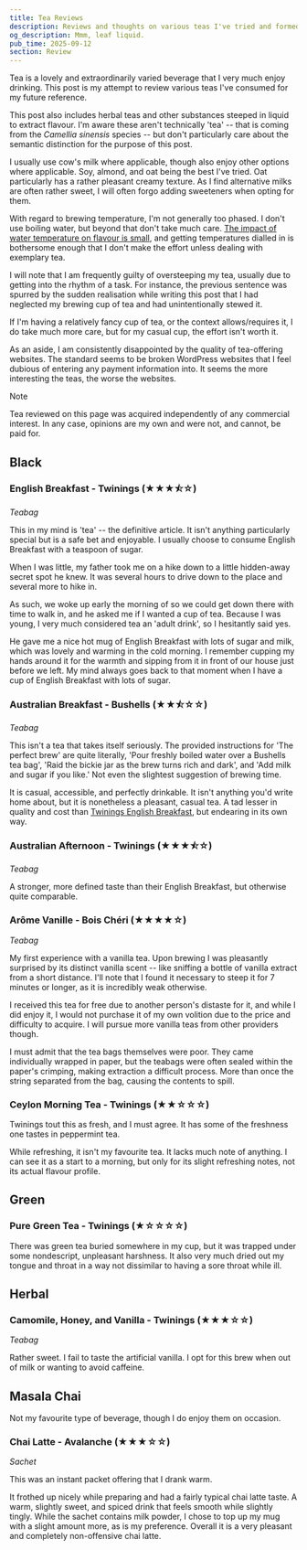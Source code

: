 ```yaml
---
title: Tea Reviews
description: Reviews and thoughts on various teas I've tried and formed opinions on. Covering assorted black teas, green teas, herbal teas, and masala chais.
og_description: Mmm, leaf liquid.
pub_time: 2025-09-12
section: Review
---
```


Tea is a lovely and extraordinarily varied beverage that I very much enjoy drinking. This post is my attempt to review various teas I've consumed for my future reference.

This post also includes herbal teas and other substances steeped in liquid to extract flavour. I'm aware these aren't technically 'tea' -- that is coming from the _Camellia sinensis_ species -- but don't particularly care about the semantic distinction for the purpose of this post.

I usually use cow's milk where applicable, though also enjoy other options where applicable. Soy, almond, and oat being the best I've tried. Oat particularly has a rather pleasant creamy texture. As I find alternative milks are often rather sweet, I will often forgo adding sweeteners when opting for them.

With regard to brewing temperature, I'm not generally too phased. I don't use boiling water, but beyond that don't take much care. [The impact of water temperature on flavour is small](https://dynomight.net/tea), and getting temperatures dialled in is bothersome enough that I don't make the effort unless dealing with exemplary tea.

I will note that I am frequently guilty of oversteeping my tea, usually due to getting into the rhythm of a task. For instance, the previous sentence was spurred by the sudden realisation while writing this post that I had neglected my brewing cup of tea and had unintentionally stewed it.

If I'm having a relatively fancy cup of tea, or the context allows/requires it, I do take much more care, but for my casual cup, the effort isn't worth it.

As an aside, I am consistently disappointed by the quality of tea-offering websites. The standard seems to be broken WordPress websites that I feel dubious of entering any payment information into. It seems the more interesting the teas, the worse the websites.

> [!NOTE]
> Tea reviewed on this page was acquired independently of any commercial interest. In any case, opinions are my own and were not, and cannot, be paid for.

## Black

### English Breakfast - Twinings (★★★⯪☆)

_Teabag_

This in my mind is 'tea' -- the definitive article. It isn't anything particularly special but is a safe bet and enjoyable. I usually choose to consume English Breakfast with a teaspoon of sugar.

When I was little, my father took me on a hike down to a little hidden-away secret spot he knew. It was several hours to drive down to the place and several more to hike in.

As such, we woke up early the morning of so we could get down there with time to walk in, and he asked me if I wanted a cup of tea. Because I was young, I very much considered tea an 'adult drink', so I hesitantly said yes.

He gave me a nice hot mug of English Breakfast with lots of sugar and milk, which was lovely and warming in the cold morning. I remember cupping my hands around it for the warmth and sipping from it in front of our house just before we left. My mind always goes back to that moment when I have a cup of English Breakfast with lots of sugar.

### Australian Breakfast - Bushells (★★⯪☆☆)

_Teabag_

This isn't a tea that takes itself seriously. The provided instructions for 'The perfect brew' are quite literally, 'Pour freshly boiled water over a Bushells tea bag', 'Raid the bickie jar as the brew turns rich and dark', and 'Add milk and sugar if you like.' Not even the slightest suggestion of brewing time.

It is casual, accessible, and perfectly drinkable. It isn't anything you'd write home about, but it is nonetheless a pleasant, casual tea. A tad lesser in quality and cost than [Twinings English Breakfast](), but endearing in its own way.

### Australian Afternoon - Twinings (★★★⯪☆)

_Teabag_

A stronger, more defined taste than their English Breakfast, but otherwise quite comparable.

### Arôme Vanille - Bois Chéri (★★★★☆)

_Teabag_

My first experience with a vanilla tea. Upon brewing I was pleasantly surprised by its distinct vanilla scent -- like sniffing a bottle of vanilla extract from a short distance. I'll note that I found it necessary to steep it for 7 minutes or longer, as it is incredibly weak otherwise.

I received this tea for free due to another person's distaste for it, and while I did enjoy it, I would not purchase it of my own volition due to the price and difficulty to acquire. I will pursue more vanilla teas from other providers though.

I must admit that the tea bags themselves were poor. They came individually wrapped in paper, but the teabags were often sealed within the paper's crimping, making extraction a difficult process. More than once the string separated from the bag, causing the contents to spill.

### Ceylon Morning Tea - Twinings (★★☆☆☆)

Twinings tout this as fresh, and I must agree. It has some of the freshness one tastes in peppermint tea.

While refreshing, it isn't my favourite tea. It lacks much note of anything. I can see it as a start to a morning, but only for its slight refreshing notes, not its actual flavour profile.

## Green

### Pure Green Tea - Twinings (★☆☆☆☆)

There was green tea buried somewhere in my cup, but it was trapped under some nondescript, unpleasant harshness. It also very much dried out my tongue and throat in a way not dissimilar to having a sore throat while ill.

## Herbal

### Camomile, Honey, and Vanilla - Twinings (★★★☆☆)

_Teabag_

Rather sweet. I fail to taste the artificial vanilla. I opt for this brew when out of milk or wanting to avoid caffeine.

## Masala Chai

Not my favourite type of beverage, though I do enjoy them on occasion.

### Chai Latte - Avalanche (★★★☆☆)

_Sachet_

This was an instant packet offering that I drank warm.

It frothed up nicely while preparing and had a fairly typical chai latte taste. A warm, slightly sweet, and spiced drink that feels smooth while slightly tingly. While the sachet contains milk powder, I chose to top up my mug with a slight amount more, as is my preference. Overall it is a very pleasant and completely non-offensive chai latte.
